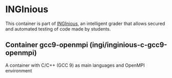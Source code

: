 INGInious
=========

This container is part of [INGInious](https://github.com/UCL-INGI/INGInious), an intelligent grader that allows secured and automated testing of code made by students.

Container gcc9-openmpi (ingi/inginious-c-gcc9-openmpi)
--------------------------------------------------------

A container with C/C++ (GCC 9) as main languages and OpenMPI environment
